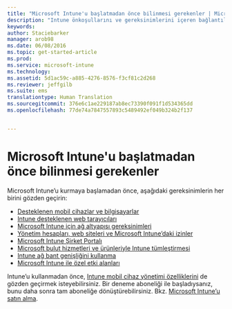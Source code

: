 ```yaml
---
title: "Microsoft Intune'u başlatmadan önce bilinmesi gerekenler | Microsoft Intune"
description: "Intune önkoşullarını ve gereksinimlerini içeren bağlantıların bulunduğu sayfa"
keywords: 
author: Staciebarker
manager: arob98
ms.date: 06/08/2016
ms.topic: get-started-article
ms.prod: 
ms.service: microsoft-intune
ms.technology: 
ms.assetid: 5d1ac59c-a885-4276-8576-f3cf81c2d268
ms.reviewer: jeffgilb
ms.suite: ems
translationtype: Human Translation
ms.sourcegitcommit: 376e6c1ae229187ab8ec73390f091f1d534365dd
ms.openlocfilehash: 77de74a7847557893c5489492ef049b324b2f137


---
```


# Microsoft Intune'u başlatmadan önce bilinmesi gerekenler

Microsoft Intune’u kurmaya başlamadan önce, aşağıdaki gereksinimlerin her birini gözden geçirin:

- [Desteklenen mobil cihazlar ve bilgisayarlar](supported-mobile-devices-and-computers.md)
- [Intune desteklenen web tarayıcıları](supported-web-browsers.md)
- [Microsoft Intune için ağ altyapısı gereksinimleri](network-infrastructure-requirements-for-microsoft-intune.md)
- [Yönetim hesapları, web siteleri ve Microsoft Intune’daki izinler](administrative-accounts-websites-perms.md)
- [Microsoft Intune Şirket Portalı](microsoft-intune-company-portal.md)
- [Microsoft bulut hizmetleri ve ürünleriyle Intune tümleştirmesi](integration-with-cloud-services.md)
- [Intune ağ bant genişliğini kullanma](network-bandwidth-use.md)
- [Microsoft Intune ile özel etki alanları](domain-names-for-microsoft-intune.md)


Intune’u kullanmadan önce, [Intune mobil cihaz yönetimi özelliklerini](/intune/get-started/mobile-device-management-capabilities-in-microsoft-intune) de gözden geçirmek isteyebilirsiniz. Bir deneme aboneliği ile başladıysanız, bunu daha sonra tam aboneliğe dönüştürebilirsiniz. Bkz. [Microsoft Intune’u satın alma](http://www.microsoft.com/en-us/server-cloud/products/microsoft-intune/Purchasing.aspx).








<!--HONumber=Jul16_HO3-->


